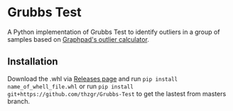 # Grubbs Test
A Python implementation of Grubbs Test to identify outliers in a group of samples based on [Graphpad's outlier calculator](https://www.graphpad.com/quickcalcs/Grubbs1.cfm).

## Installation

Download the .whl via [Releases page](https://github.com/thzgr/Grubbs-Test/releases) and run `pip install name_of_whell_file.whl` or run `pip install git+https://github.com/thzgr/Grubbs-Test` to get the lastest from masters branch.

